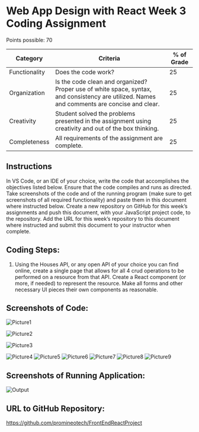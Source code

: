 # Web App Design with React Week 3 Coding Assignment

Points possible: 70

| Category | Criteria| % of Grade |
| ------ | ----------- | ----------- |
| Functionality   | Does the code work?| 25 |
| Organization | Is the code clean and organized? Proper use of white space, syntax, and consistency are utilized. Names and comments are concise and clear. | 25 |
| Creativity    | Student solved the problems presented in the assignment using creativity and out of the box thinking. | 25 |
| Completeness    | All requirements of the assignment are complete. | 25 |

## Instructions 

In VS Code, or an IDE of your choice, write the code that accomplishes the objectives listed below. Ensure that the code compiles and runs as directed. Take screenshots of the code and of the running program (make sure to get screenshots of all required functionality) and paste them in this document where instructed below. Create a new repository on GitHub for this week’s assignments and push this document, with your JavaScript project code, to the repository. Add the URL for this week’s repository to this document where instructed and submit this document to your instructor when complete.

## Coding Steps:
1.	Using the Houses API, or any open API of your choice you can find online, create a single page that allows for all 4 crud operations to be performed on a resource from that API. Create a React component (or more, if needed) to represent the resource. Make all forms and other necessary UI pieces their own components as reasonable.



## Screenshots of Code:

![Picture1](https://user-images.githubusercontent.com/66037960/154762474-d032964c-6038-4715-9b37-df6e2d7fa63d.jpg)

![Picture2](https://user-images.githubusercontent.com/66037960/154762507-53c0c4f9-25e9-41f4-b64f-7a3df6b01729.jpg)

![Picture3](https://user-images.githubusercontent.com/66037960/154762523-e924d41e-aea0-44b7-a91b-dde9e50223f9.jpg)

![Picture4](https://user-images.githubusercontent.com/66037960/154762528-8373d13f-2fd5-443f-b339-ff7a7c6c5522.jpg)
![Picture5](https://user-images.githubusercontent.com/66037960/154762536-788d37a6-feb0-4709-9eaf-c7c20a131424.jpg)
![Picture6](https://user-images.githubusercontent.com/66037960/154762545-67f67910-234d-4a5f-ad68-64d0cdb8e58b.jpg)
![Picture7](https://user-images.githubusercontent.com/66037960/154762552-82eabd77-76f2-4e60-a74b-0a6c840640aa.jpg)
![Picture8](https://user-images.githubusercontent.com/66037960/154762560-64c12d86-b64b-4d5e-b234-93ae5dce2c38.jpg)
![Picture9](https://user-images.githubusercontent.com/66037960/154762570-25206771-e2b0-4fe2-85d2-f02853d71402.jpg)

## Screenshots of Running Application:
![Output](https://user-images.githubusercontent.com/66037960/154762591-2090821c-d220-4818-8f7b-f795d1841bf3.jpg)

## URL to GitHub Repository:

https://github.com/promineotech/FrontEndReactProject

